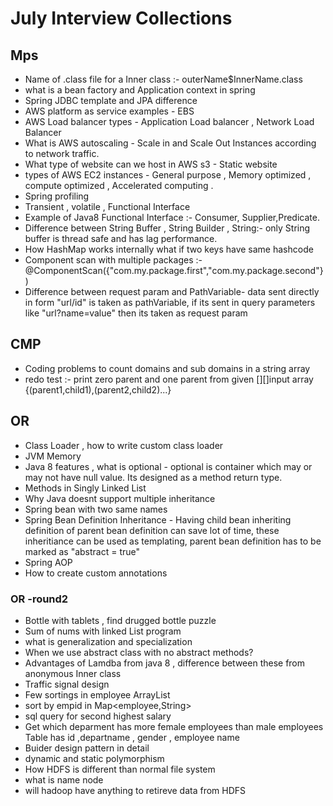 # July Interview Collections

## Mps
- Name of .class file for a Inner class :- outerName$InnerName.class
- what is a bean factory and Application context  in spring
- Spring JDBC template and JPA difference
- AWS platform as service examples - EBS
- AWS Load balancer types - Application Load balancer , Network Load Balancer
- What is AWS autoscaling - Scale in and Scale Out Instances according to network traffic.
- What type of website can we host in AWS s3 - Static website
- types of AWS EC2 instances - General purpose , Memory optimized , compute optimized , Accelerated computing .
- Spring profiling
- Transient , volatile , Functional Interface 
- Example of Java8 Functional Interface :- Consumer, Supplier,Predicate.
- Difference between String Buffer , String Builder , String:- only String buffer is thread safe and has lag performance.
- How HashMap works internally what if two keys have same hashcode
- Component scan with multiple packages :- @ComponentScan({"com.my.package.first","com.my.package.second"})
- Difference between request param and PathVariable- data sent directly in form "url/id" is taken as pathVariable, if its sent in query parameters like "url?name=value" then its taken as request param

## CMP
- Coding problems to count domains and sub domains in a string array
- redo test :- print zero parent and one parent from given [][]input array {(parent1,child1),(parent2,child2)...}

## OR
- Class Loader , how to write custom class loader
- JVM Memory
- Java 8 features , what is optional - optional is container which may or may not have null value. Its designed as a method return type.
- Methods in Singly Linked List
- Why Java doesnt support multiple inheritance
- Spring bean with two same names
- Spring Bean Definition Inheritance - Having child bean inheriting definition of parent bean definition can save lot of time, these inheritiance can be used as     templating, parent bean definition has to be marked as "abstract = true" 
- Spring AOP
- How to create custom annotations
### OR -round2
- Bottle with tablets , find drugged bottle puzzle
- Sum of nums with linked List program
- what is generalization and specialization
- When we use abstract class with no abstract methods?
- Advantages of Lamdba from java 8 , difference between these from anonymous Inner class
- Traffic signal design
- Few sortings in employee ArrayList
- sort by empid in Map<employee,String>
- sql query for second highest salary
- Get which deparment has more female employees than male employees Table has id ,departname , gender , employee name 
- Buider design pattern in detail
- dynamic and static polymorphism
- How HDFS is different than normal file system
- what is name node
- will hadoop have anything to retireve data from HDFS



